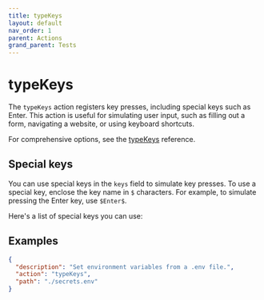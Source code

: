 ```yaml
---
title: typeKeys
layout: default
nav_order: 1
parent: Actions
grand_parent: Tests
---
```


# typeKeys

The `typeKeys` action registers key presses, including special keys such as Enter. This action is useful for simulating user input, such as filling out a form, navigating a website, or using keyboard shortcuts.

For comprehensive options, see the [typeKeys](/reference/schemas/typeKeys) reference.

## Special keys

You can use special keys in the `keys` field to simulate key presses. To use a special key, enclose the key name in `$` characters. For example, to simulate pressing the Enter key, use `$Enter$`.

Here's a list of special keys you can use:



## Examples

```json
{
  "description": "Set environment variables from a .env file.",
  "action": "typeKeys",
  "path": "./secrets.env"
}
```